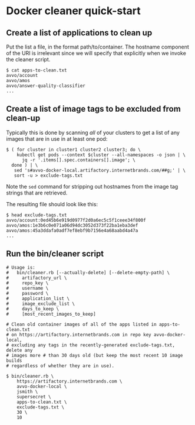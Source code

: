 # Docker cleaner quick-start

## Create a list of applications to clean up

Put the list a file, in the format path/to/container. The hostname
component of the URI is irrelevant since we will specify that
explicitly when we invoke the cleaner script.

```
$ cat apps-to-clean.txt
avvo/account
avvo/amos
avvo/answer-quality-classifier
...
```

## Create a list of image tags to be excluded from clean-up

Typically this is done by scanning *all* of your clusters to get a list of any images that are in use in at least one pod:

```
$ ( for cluster in cluster1 cluster2 cluster3; do \
    kubectl get pods --context $cluster --all-namespaces -o json | \
      jq -r '.items[].spec.containers[].image'; \
  done ) | \
   sed 's#avvo-docker-local.artifactory.internetbrands.com/##g;' | \
   sort -u > exclude-tags.txt
```

Note the `sed` command for stripping out hostnames from the image tag strings that are retrieved.

The resulting file should look like this:

```
$ head exclude-tags.txt
avvo/account:0ed45b6e919d0977f2d0a6ec5c5f1ceee34f800f
avvo/amos:1e3b6c0e071a06d94dc3052d373f22ba1eba3def
avvo/amos:45a3ddafa0adf7ef8ebf9b7156e4a68aabd4a47a
...
```

## Run the bin/cleaner script

```
# Usage is:
#   bin/cleaner.rb [--actually-delete] [--delete-empty-path] \
#     artifactory_url \
#     repo_key \
#     username \
#     password \
#     application_list \
#     image_exclude_list \
#     days_to_keep \
#     [most_recent_images_to_keep] 

# Clean old container images of all of the apps listed in apps-to-clean.txt
# on https://artifactory.internetbrands.com in repo key avvo-docker-local, 
# excluding any tags in the recently-generated exclude-tags.txt, delete any
# images more # than 30 days old (but keep the most recent 10 image builds
# regardless of whether they are in use).

$ bin/cleaner.rb \
    https://artifactory.internetbrands.com \
    avvo-docker-local \
    jsmith \
    supersecret \
    apps-to-clean.txt \
    exclude-tags.txt \
    30 \
    10
```
